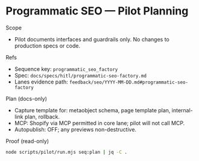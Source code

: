 # Programmatic SEO — Pilot Planning

Scope

- Pilot documents interfaces and guardrails only. No changes to production specs or code.

Refs

- Sequence key: `programmatic_seo_factory`
- Spec: `docs/specs/hitl/programmatic-seo-factory.md`
- Lanes evidence path: `feedback/seo/YYYY-MM-DD.md#programmatic-seo-factory`

Plan (docs-only)

- Capture template for: metaobject schema, page template plan, internal-link plan, rollback.
- MCP: Shopify via MCP permitted in core lane; pilot will not call MCP.
- Autopublish: OFF; any previews non-destructive.

Proof (read-only)

```bash
node scripts/pilot/run.mjs seq:plan | jq -C .
```
